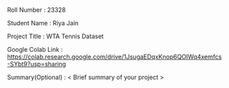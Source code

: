 Roll Number       :   23328

Student Name      :   Riya Jain

Project Title     :   WTA Tennis Dataset

Google Colab Link :   https://colab.research.google.com/drive/1JsugaEDqxKnop6QOIWq4xemfcs-SYbt9?usp=sharing

Summary(Optional) :   < Brief summary of your project >
